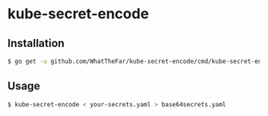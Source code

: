 # kube-secret-encode

## Installation

```bash
$ go get -u github.com/WhatTheFar/kube-secret-encode/cmd/kube-secret-encode
```

## Usage

```bash
$ kube-secret-encode < your-secrets.yaml > base64secrets.yaml
```
